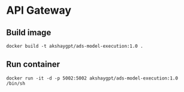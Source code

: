 # API Gateway

## Build image

`docker build -t akshaygpt/ads-model-execution:1.0 .`

## Run container

`docker run -it -d -p 5002:5002 akshaygpt/ads-model-execution:1.0 /bin/sh`
